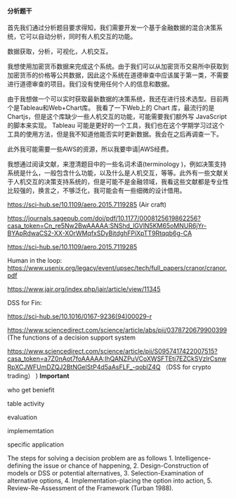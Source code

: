 #### 分析题干
首先我们通过分析题目要求得知，我们需要开发一个基于金融数据的混合决策系统，它可以自动分析，同时有人机交互的功能。

数据获取，分析，可视化，人机交互。

我想使用加密货币数据来完成这个系统。由于我们可以从加密货币交易所中获取到加密货币的价格等公共数据，因此这个系统在道德审查中应该属于第一类，不需要进行道德审查的项目。我们没有使用任何个人的信息和数据。

由于我想做一个可以实时获取最新数据的决策系统，我还在进行技术选型。目前两个是Tableau和Web+Chart库。
我看了一下Web上的 Chart 库，最流行的是 Chartjs，但是这个库缺少一些人机交互的功能，可能需要我们额外写 JavaScript 的脚本来实现。
Tableau 可能是更好的一个工具，我们也在这个学期学习过这个工具的使用方法，但是我不知道他能否实时更新数据。我会在之后再调查一下。

此外我可能需要一些AWS的资源，所以我要申请|AWS经费。

我想通过阅读文献，来澄清题目中的一些名词术语(terminology
)，例如决策支持系统是什么，一般包含什么功能，以及什么是人机交互，等等。此外有一些文献关于人机交互的决策支持系统的，但是可能不是金融领域，我看这些文献都是专业性比较强的，换言之，不够泛化，我可能会有一些细微的设计借用。

https://sci-hub.se/10.1109/aero.2015.7119285 (Air craft)

https://journals.sagepub.com/doi/pdf/10.1177/0008125619862256?casa_token=Cn_re5Nw2BwAAAAA:SNShd_lGVlN5KM65oMNUR6jYr-BYApRdwaCS2-XX-XOrWMqfxSDyBitdghFPiXpTT9Rtqqb6g-CA

https://sci-hub.se/10.1109/aero.2015.7119285

Human in the loop:
https://www.usenix.org/legacy/event/upsec/tech/full_papers/cranor/cranor.pdf

https://www.jair.org/index.php/jair/article/view/11345

DSS for Fin:

https://sci-hub.se/10.1016/0167-9236(94)00029-r

https://www.sciencedirect.com/science/article/abs/pii/0378720679900399 (The functions of a decision support system

https://www.sciencedirect.com/science/article/pii/S0957417422007515?casa_token=a7Z0nAot7foAAAAA:IhQANZPuVCoXWSFTEtj7EZCkSVzlrCsnwRpXCJWFUmDZQJ2BtNGelStP4d5aAsFLF_-qoblZ4Q （DSS for crypto trading）
) **Important**

who get beniefit

table activity 

evaluation

implememtation

specific application 

The steps for solving a decision problem are as follows 1. Intelligence-defining the issue or chance of happening, 2. Design-Construction of models or DSS or potential alternatives, 3. Selection-Examination of alternative options, 4. Implementation-placing the option into action, 5. Review-Re-Assessment of the Framework (Turban 1988).